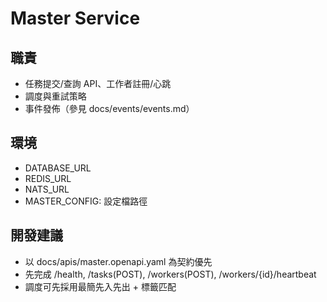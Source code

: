 # Master Service

## 職責
- 任務提交/查詢 API、工作者註冊/心跳
- 調度與重試策略
- 事件發佈（參見 docs/events/events.md）

## 環境
- DATABASE_URL
- REDIS_URL
- NATS_URL
- MASTER_CONFIG: 設定檔路徑

## 開發建議
- 以 docs/apis/master.openapi.yaml 為契約優先
- 先完成 /health, /tasks(POST), /workers(POST), /workers/{id}/heartbeat
- 調度可先採用最簡先入先出 + 標籤匹配
